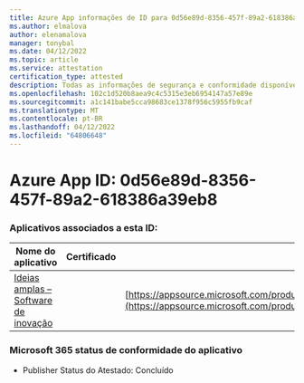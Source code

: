 ```yaml
---
title: Azure App informações de ID para 0d56e89d-8356-457f-89a2-618386a39eb8
ms.author: elmalova
author: elenamalova
manager: tonybal
ms.date: 04/12/2022
ms.topic: article
ms.service: attestation
certification_type: attested
description: Todas as informações de segurança e conformidade disponíveis para 0d56e89d-8356-457f-89a2-618386a39eb8.
ms.openlocfilehash: 102c1d520b8aea9c4c5315e3eb6954147a57e89e
ms.sourcegitcommit: a1c141babe5cca98683ce1378f956c5955fb9caf
ms.translationtype: MT
ms.contentlocale: pt-BR
ms.lasthandoff: 04/12/2022
ms.locfileid: "64806648"
---
```

# <a name="azure-app-id-0d56e89d-8356-457f-89a2-618386a39eb8"></a>Azure App ID: 0d56e89d-8356-457f-89a2-618386a39eb8


### <a name="apps-associated-with-this-id"></a>Aplicativos associados a esta ID:
| **Nome do aplicativo** | **Certificado** | **Exibir no AppSource** |
|--------------|---------------|-----------------------|
| [Ideias amplas – Software de inovação](../forward/wideideaspoweredbyidea2innovaitonswedenab.innovation_cloud_application.md) |  | [https://appsource.microsoft.com/product/office/wideideaspoweredbyidea2innovaitonswedenab.innovation_cloud_application](https://appsource.microsoft.com/product/office/wideideaspoweredbyidea2innovaitonswedenab.innovation_cloud_application) |

### <a name="microsoft-365-app-compliance-status"></a>Microsoft 365 status de conformidade do aplicativo
- Publisher Status do Atestado: Concluído
